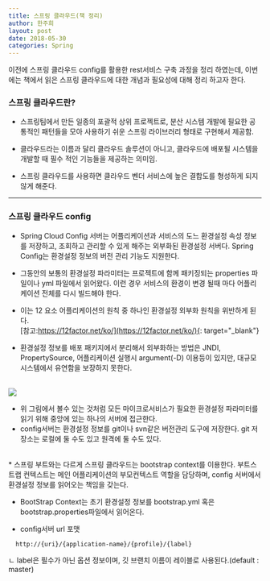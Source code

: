 ```yaml
---
title: 스프링 클라우드(책 정리)
author: 한주희
layout: post
date: 2018-05-30
categories: Spring
---
```


이전에 스프링 클라우드 config를 활용한 rest서비스 구축 과정을 정리 하였는데,
이번에는 책에서 읽은 스프링 클라우드에 대한 개념과 필요성에 대해 정리 하고자 한다.

### 스프링 클라우드란?

* 스프링팀에서 만든 일종의 포괄적 상위 프로젝트로, 분산 시스템 개발에 필요한 공통적인 패턴들을 모아 사용하기 쉬운
스프링 라이브러리 형태로 구현해서 제공함.

* 클라우드라는 이름과 달리 클라우드 솔루션이 아니고, 클라우드에 배포될 시스템을 개발할 때 필수 적인 기능들을 제공하는
의미임.

* 스프링 클라우드를 사용하면 클라우드 벤더 서비스에 높은 결합도를 형성하게 되지 않게 해준다.

---
### 스프링 클라우드 config

* Spring Cloud Config 서버는 어플리케이션과 서비스의 도느 환경설정 속성 정보를 저장하고, 조회하고
관리할 수 있게 해주는 외부화된 환경설정 서버다. Spring Config는 환경설정 정보의 버전 관리 기능도 지원한다.

* 그동안의 보통의 환경설정 파라미터는 프로젝트에 함께 패키징되는 properties 파일이나 yml 파일에서 읽어왔다.
이런 경우 서비스의 환경이 변경 될때 마다 어플리케이션 전체를 다시 빌드해야 한다.

* 이는 12 요소 어플리케이션의 원칙 중 하나인 환경설정 외부화 원칙을 위반하게 된다.
<br>[참고:https://12factor.net/ko/](https://12factor.net/ko/){: target="_blank"}

* 환경설정 정보를 배포 패키지에서 분리해서 외부화하는 방법은 JNDI, PropertySource, 어플리케이션 실행시 argument(-D)
이용등이 있지만, 대규모 시스템에서 유연함을 보장하지 못한다.

<br><img src="{{site.baseurl}}/assets/img/spring/sp-clound.jpg">
* 위 그림에서 볼수 있는 것처럼 모든 마이크로서비스가 필요한 환경설정 파라미터를 읽기 위해 중앙에 있는 하나의 서버에 접근한다.
* config서버는 환경설정 정보를 git이나 svn같은 버전관리 도구에 저장한다.
git 저장소는 로컬에 둘 수도 있고 원격에 둘 수도 있다.
<br>
* 스프링 부트와는 다르게 스프링 클라우드는 bootstrap context를 이용한다. 부트스트랩 컨텍스트는 메인 어플리케이션의
부모컨텍스트 역할을 담당하며, config 서버에서 환경설정 정보를 읽어오는 책임을 갖는다.

* BootStrap Context는 초기 환경설정 정보를 bootstrap.yml 혹은 bootstrap.properties파일에서 읽어온다.

* config서버 url 포맷
```
  http://{uri}/{application-name}/{profile}/{label}
```
  ㄴ label은 필수가 아닌 옵션 정보이며, 깃 브랜치 이름이 레이블로 사용된다.(default : master)


